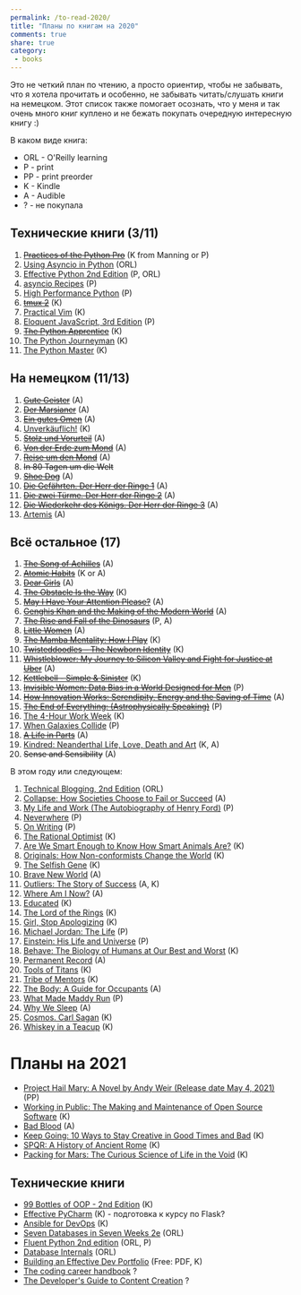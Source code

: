 ```yaml
---
permalink: /to-read-2020/
title: "Планы по книгам на 2020"
comments: true
share: true
category:
 - books
---
```


Это не четкий план по чтению, а просто ориентир, чтобы не забывать, что я хотела прочитать и особенно,
не забывать читать/слушать книги на немецком.
Этот список также помогает осознать, что у меня и так очень много книг куплено и не бежать покупать очередную интересную книгу :)


В каком виде книга:

* ORL - O'Reilly learning
* P - print
* PP - print preorder
* K - Kindle
* A - Audible
* ? - не покупала

## Технические книги (3/11)

1. [~~Practices of the Python Pro~~](https://www.amazon.com/Practices-Python-Pro-Dane-Hillard/dp/1617296082/) (K from Manning or P)
2. [Using Asyncio in Python](https://www.amazon.com/Using-Asyncio-Python-Understanding-Asynchronous/dp/1492075337/) (ORL)
3. [Effective Python 2nd Edition](https://www.amazon.com/Effective-Python-Specific-Software-Development/dp/0134853989/) (P, ORL)
4. [asyncio Recipes](https://www.amazon.com/asyncio-Recipes-Mohamed-Mustapha-Tahrioui/dp/1484244001/) (P)
5. [High Performance Python](https://www.amazon.com/High-Performance-Python-Performant-Programming/dp/1449361595/) (P)
6. [~~tmux 2~~](https://www.amazon.com/tmux-2-Productive-Mouse-Free-Development-ebook/dp/B01N9HBR3D/) (K)
7. [Practical Vim](https://www.amazon.com/Practical-Vim-Edit-Speed-Thought-ebook/dp/B018T6ZVPK/) (K)
8. [Eloquent JavaScript, 3rd Edition](https://www.amazon.com/Eloquent-JavaScript-3rd-Introduction-Programming/dp/1593279507/) (P)
9. [~~The Python Apprentice~~](https://leanpub.com/python-apprentice) (K)
10. [The Python Journeyman](https://leanpub.com/python-journeyman) (K)
11. [The Python Master](https://leanpub.com/python-master) (K)

## На немецком (11/13)

1. [~~Gute Geister~~](https://www.amazon.com/Gute-Geister-German-Kathryn-Stockett-ebook/dp/B004YHUBN6/) (A)
2. [~~Der Marsianer~~](https://www.amazon.com/Marsianer-Roman-German-Andy-Weir-ebook/dp/B00KG5VKK8/) (A)
3. [~~Ein gutes Omen~~](https://www.amazon.com/Ein-gutes-Omen-v%C3%B6llig-Hexen-Roman-ebook/dp/B009FYS17G/) (A)
4. [Unverkäuflich!](https://www.amazon.com/Unverk%C3%A4uflich-Schulabbrecher-Fussballprofi-Weltunternehmer-Geschichte-ebook/dp/B0096RJ2G6/) (K)
5. [~~Stolz und Vorurteil~~](https://www.amazon.com/Stolz-Vorurteil-Fischer-Klassik-German-ebook/dp/B071K333Y5/) (A)
6. [~~Von der Erde zum Mond~~](https://www.audible.com/pd/Von-der-Erde-zum-Mond-Audiobook/B00TKND5CS) (A)
7. [~~Reise um den Mond~~](https://www.audible.com/pd/Reise-um-den-Mond-Die-erste-Mondexpedition-Audiobook/B00TKTOPYE) (A)
8. ~~In 80 Tagen um die Welt~~
9. [~~Shoe Dog~~](https://www.audible.com/pd/Shoe-Dog-Audiobook/3960923945) (A)
10. [~~Die Gefährten. Der Herr der Ringe 1~~](https://www.audible.com/search?keywords=Der+Herr+der+Ringe&ref=a_search_t1_header_search) (A)
11. [~~Die zwei Türme. Der Herr der Ringe 2~~](https://www.audible.com/search?keywords=Der+Herr+der+Ringe&ref=a_search_t1_header_search) (A)
12. [~~Die Wiederkehr des Königs. Der Herr der Ringe 3~~](https://www.audible.com/search?keywords=Der+Herr+der+Ringe&ref=a_search_t1_header_search) (A)
13. [Artemis](https://www.audible.com/pd/Artemis-Audiobook/B079LSG4Q9) (A)

## Всё остальное (17)

1. [~~The Song of Achilles~~](https://www.amazon.com/Song-Achilles-Madeline-Miller-ebook/dp/B005FPWUSA/) (A)
2. [~~Atomic Habits~~](https://www.amazon.com/Atomic-Habits-Proven-Build-Break-ebook/dp/B01N5AX61W/) (K or A)
3. [~~Dear Girls~~](https://www.amazon.com/Dear-Girls-Intimate-Untold-Secrets-ebook/dp/B07PZ4H1N2/) (A)
4. [~~The Obstacle Is the Way~~](https://www.amazon.com/Obstacle-Way-Timeless-Turning-Triumph-ebook/dp/B00G3L1B8K/) (K)
5. [~~May I Have Your Attention Please?~~](https://www.amazon.com/May-Have-Your-Attention-Please-ebook/dp/B005LBXRB2/) (A)
6. [~~Genghis Khan and the Making of the Modern World~~](https://www.amazon.com/Genghis-Khan-Making-Modern-World-ebook/dp/B000FCK206/) (A)
7. [~~The Rise and Fall of the Dinosaurs~~](https://www.amazon.com/Rise-Fall-Dinosaurs-History-Their/dp/0062490435/) (P, A)
8. [~~Little Women~~](https://www.amazon.com/Little-Women-Louisa-May-Alcott-ebook/dp/B07QKDJP87/) (A)
9. [~~The Mamba Mentality: How I Play~~](https://www.amazon.com/gp/product/B07DC3WRKT/) (K)
10. [~~Twisteddoodles – The Newborn Identity~~](https://www.amazon.com/gp/product/1848272588/) (K)
11. [~~Whistleblower: My Journey to Silicon Valley and Fight for Justice at Uber~~](https://www.amazon.com/gp/product/B07T8TDM8S/) (A)
12. [~~Kettlebell - Simple & Sinister~~](https://www.amazon.com/gp/product/B00GF2HP9G/) (K)
13. [~~Invisible Women: Data Bias in a World Designed for Men~~](https://www.amazon.com/gp/product/1419729071/) (P)
14. [~~How Innovation Works: Serendipity, Energy and the Saving of Time~~](https://www.amazon.com/How-Innovation-Works-Flourishes-Freedom/dp/0062916599/) (A)
15. [~~The End of Everything: (Astrophysically Speaking)~~](https://www.amazon.com/gp/product/198210354X/) (P)
16. [The 4-Hour Work Week](https://www.amazon.com/4-Hour-Work-Week-Escape-Anywhere-ebook/dp/B006X0M2TS/) (K)
17. [When Galaxies Collide](https://www.amazon.com/gp/product/052287651X/) (P)
18. [~~A Life in Parts~~](https://www.amazon.com/Life-Parts-Bryan-Cranston-ebook/dp/B00V3KJZMK/) (A)
19. [Kindred: Neanderthal Life, Love, Death and Art](https://www.amazon.com/Kindred-Neanderthal-Life-Love-Death-ebook/dp/B07YLYHBVF/) (K, A)
20. ~~Sense and Sensibility~~ (A)



В этом году или следующем:

1. [Technical Blogging, 2nd Edition](https://www.amazon.com/Technical-Blogging-Amplify-Your-Influence/dp/1680506471/) (ORL)
2. [Collapse: How Societies Choose to Fail or Succeed](https://www.amazon.com/Collapse-Societies-Choose-Fail-Succeed/dp/B00P2QCN2U/) (A)
3. [My Life and Work (The Autobiography of Henry Ford)](https://www.amazon.com/My-Life-Work-Henry-Ford-ebook/dp/B06Y3KZ8YP/) (P)
4. [Neverwhere](https://www.amazon.com/Neverwhere-Authors-Preferred-Neil-Gaiman/dp/0062459082/) (P)
5. [On Writing](https://www.amazon.com/Writing-10th-Anniversary-Memoir-Craft/dp/1439156816/) (P)
6. [The Rational Optimist](https://www.amazon.com/Rational-Optimist-Prosperity-Evolves-P-s-ebook/dp/B003QP4BJM/) (K)
7. [Are We Smart Enough to Know How Smart Animals Are?](https://www.amazon.com/Are-Smart-Enough-Know-Animals-ebook/dp/B016APOCRA/) (K)
8. [Originals: How Non-conformists Change the World](https://www.amazon.com/Originals-How-Non-conformists-Change-World-ebook/dp/B01626YWJ0/) (K)
9. [The Selfish Gene](https://www.amazon.com/Selfish-Gene-Anniversary-Landmark-Science-ebook/dp/B01GI5F2FS/) (K)
10. [Brave New World](https://www.amazon.com/Brave-New-World-Aldous-Huxley-ebook/dp/B0031R5K6S/) (A)
11. [Outliers: The Story of Success](https://www.amazon.com/Outliers-Story-Success-Malcolm-Gladwell-ebook/dp/B00FOR2FKW/) (A, K)
12. [Where Am I Now?](https://www.amazon.com/Where-Am-Now-Girlhood-Accidental-ebook/dp/B01CFC66X0/) (A)
13. [Educated](https://www.amazon.com/Educated-international-bestselling-Tara-Westover-ebook/dp/B07142R12X/) (K)
14. [The Lord of the Rings](https://www.amazon.com/gp/product/B002RI9176/) (K)
15. [Girl, Stop Apologizing](https://www.amazon.com/Girl-Stop-Apologizing-Shame-Free-Embracing-ebook/dp/B07DT7VJ8T/) (K)
16. [Michael Jordan: The Life](https://www.amazon.com/Michael-Jordan-Life-Roland-Lazenby/dp/0316194778/) (P)
17. [Einstein: His Life and Universe](https://www.amazon.com/Einstein-Life-Universe-Walter-Isaacson/dp/0743264746/) (P)
18. [Behave: The Biology of Humans at Our Best and Worst](https://www.amazon.com/Behave-Biology-Humans-Best-Worst-ebook/dp/B01A7YX4TW/) (K)
19. [Permanent Record](https://www.amazon.com/Permanent-Record-Edward-Snowden-ebook/dp/B07STQPGH6/) (A)
20. [Tools of Titans](https://www.amazon.com/Tools-Titans-Billionaires-World-Class-Performers-ebook/dp/B01HSMRWNU/) (K)
21. [Tribe of Mentors](https://www.amazon.com/Tribe-Mentors-Short-Advice-World-ebook/dp/B071KJ7PTB/) (K)
22. [The Body: A Guide for Occupants](https://www.amazon.com/Body-Guide-Occupants-Bill-Bryson-ebook/dp/B07MCVWXDK/) (A)
23. [What Made Maddy Run](https://www.amazon.com/What-Made-Maddy-Run-All-American/dp/0316356522/) (P)
24. [Why We Sleep](https://www.amazon.com/Why-We-Sleep-Science-Dreams-ebook/dp/B06Y649387/) (A)
25. [Cosmos. Carl Sagan](https://www.amazon.com/gp/product/B004W0HZN4/) (K)
26. [Whiskey in a Teacup](https://www.amazon.com/Whiskey-Teacup-Reese-Witherspoon-ebook/dp/B07CRLZBRC/) (K)

# Планы на 2021

* [Project Hail Mary: A Novel by Andy Weir (Release date May 4, 2021)](https://www.amazon.com/gp/product/0593135202/) (PP)
* [Working in Public: The Making and Maintenance of Open Source Software](https://www.amazon.com/Working-Public-Making-Maintenance-Software-ebook/dp/B08BDGXVK9) (K)
* [Bad Blood](https://www.amazon.com/gp/product/B07BMCMS5L/) (A)
* [Keep Going: 10 Ways to Stay Creative in Good Times and Bad](https://www.amazon.com/gp/product/B07GNWXTKV/) (K)
* [SPQR: A History of Ancient Rome](https://www.amazon.com/SPQR-History-Ancient-Mary-Beard-ebook/dp/B014T9HKN2/) (K)
* [Packing for Mars: The Curious Science of Life in the Void](https://smile.amazon.com/Packing-Mars-Curious-Science-Life-ebook/dp/B003YJEXUM/) (K)

## Технические книги

* [99 Bottles of OOP - 2nd Edition](https://sandimetz.com/99bottles) (K)
* [Effective PyCharm](https://www.amazon.com/Effective-PyCharm-Hands-Approach-Treading/dp/1095212532/) (K) - подготовка к курсу по Flask?
* [Ansible for DevOps](https://leanpub.com/ansible-for-devops) (K)
* [Seven Databases in Seven Weeks 2e](https://www.amazon.com/gp/product/1680502530) (ORL)
* [Fluent Python 2nd edition](https://www.amazon.com/Fluent-Python-Concise-Effective-Programming-dp-1492056359/dp/1492056359/) (ORL, P)
* [Database Internals](https://www.amazon.com/gp/product/1492040347/) (ORL)
* [Building an Effective Dev Portfolio](https://joshwcomeau.com/effective-portfolio/) (Free: PDF, K)
* [The coding career handbook](https://www.learninpublic.org/) ?
* [The Developer's Guide to Content Creation](https://www.developersguidetocontent.com/) ?

